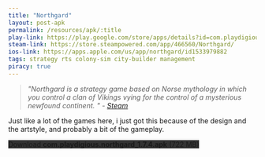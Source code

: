 ```yaml
---
title: "Northgard"
layout: post-apk
permalink: /resources/apk/:title
play-link: https://play.google.com/store/apps/details?id=com.playdigious.northgard
steam-link: https://store.steampowered.com/app/466560/Northgard/
ios-link: https://apps.apple.com/us/app/northgard/id1533979882
tags: strategy rts colony-sim city-builder management
piracy: true
---
```


> _"Northgard is a strategy game based on Norse mythology in which you control a clan of Vikings vying for the control of a mysterious newfound continent.
" - <a href="https://store.steampowered.com/app/466560/Northgard/" target="_blank">Steam</a>_

Just like a lot of the games here, i just got this because of the design and the artstyle, and probably a bit of the gameplay.

<div class="text-center">
    <a class="btn btn-dark btn-block w-100" onclick='apk("com.playdigious.northgard_1.7.4.apk")' target="_blank" style="text-decoration: none; background-color: #333;"> Download <b>com.playdigious.northgard_1.7.4.apk</b> (722 MB)</a>
</div>
